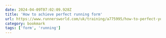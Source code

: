 ```yaml
---
date: 2024-04-09T07:02:09.928Z
title: 'How to achieve perfect running form'
url: https://www.runnersworld.com/uk/training/a775995/how-to-perfect-your-running-form/
category: bookmark
tags: ['form', 'running']
---
```

